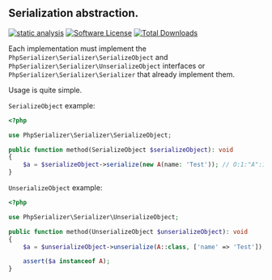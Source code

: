 ## Serialization abstraction.

[![static analysis](https://github.com/php-serialization/serializer/workflows/static%20analysis/badge.svg)](https://github.com/php-serialization/serializer/actions?query=workflow%3A%22static+analysis%22)
[![Software License](https://img.shields.io/badge/license-MIT-brightgreen.svg?style=flat-square)](LICENSE)
[![Total Downloads](https://img.shields.io/packagist/dt/php-serialization/serializer.svg?style=flat-square)](https://packagist.org/packages/php-serialization/serializer)

Each implementation must implement the `PhpSerializer\Serializer\SerializeObject` and `PhpSerializer\Serializer\UnserializeObject` interfaces or `PhpSerializer\Serializer\Serializer` that already implement them.

Usage is quite simple.

`SerializeObject` example:
```php
<?php

use PhpSerializer\Serializer\SerializeObject;

public function method(SerializeObject $serializeObject): void
{
    $a = $serializeObject->serialize(new A(name: 'Test')); // O:1:"A":1:{s:4:"name";s:4:"Test";}
}
```

`UnserializeObject` example:
```php
<?php

use PhpSerializer\Serializer\UnserializeObject;

public function method(UnserializeObject $unserializeObject): void
{
    $a = $unserializeObject->unserialize(A::class, ['name' => 'Test']);

    assert($a instanceof A);
}
```